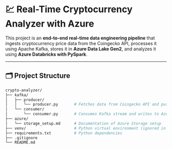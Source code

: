 # 💹 Real-Time Cryptocurrency Analyzer with Azure

This project is an **end-to-end real-time data engineering pipeline** that ingests cryptocurrency price data from the Coingecko API, processes it using Apache Kafka, stores it in **Azure Data Lake Gen2**, and analyzes it using **Azure Databricks with PySpark**.

---

## 🗂️ Project Structure

```bash
crypto-analyzer/
├── kafka/
│   ├── producer/
│   │   └── producer.py       # Fetches data from Coingecko API and pushes to Kafka
│   └── consumer/
│       └── consumer.py       # Consumes Kafka stream and writes to Azure Storage
├── azure/
│   └── storage_setup.md      # Documentation of Azure Storage setup
├── venv/                     # Python virtual environment (ignored in git)
├── requirements.txt          # Python dependencies
├── .gitignore
└── README.md
